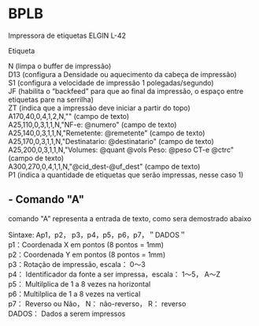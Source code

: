 # BPLB
Impressora de etiquetas ELGIN L-42

Etiqueta

N (limpa o buffer de impressão)<br>
D13 (configura a Densidade ou aquecimento da cabeça de impressão)<br>
S1 (configura a velocidade de impressão 1 polegadas/segundo)<br>
JF (habilita o “backfeed” para que ao final da impressão, o espaço entre etiquetas pare na serrilha)<br>
ZT (indica que a impressão deve iniciar a partir do topo)<br>
A170,40,0,4,1,2,N,"<EMPRESA>" (campo de texto)<br>
A25,110,0,3,1,1,N,"NF-e: @numero" (campo de texto)<br>
A25,140,0,3,1,1,N,"Remetente: @remetente" (campo de texto)<br>
A25,170,0,3,1,1,N,"Destinatario: @destinatario" (campo de texto)<br>
A25,200,0,3,1,1,N,"Volumes: @quant @vols Peso: @peso CT-e @ctrc" (campo de texto)<br>
A300,270,0,4,1,1,N,"@cid_dest-@uf_dest" (campo de texto)<br>
P1 (indica a quantidade de etiquetas que serão impressas, nesse caso 1)<br>

<h2>- Comando "A"</h2>
  comando "A" representa a entrada de texto, como sera demostrado abaixo<br>

Sintaxe: Ap1，p2， p3，p4，p5，p6，p7，＂DADOS＂<br>
p1：Coordenada X em pontos (8 pontos = 1mm)<br>
p2：Coordenada Y em pontos (8 pontos = 1mm)<br>
p3：Rotação de impressão, escala： 0～3<br>
p4： Identificador da fonte a ser impressa，escala： 1～5， A～Z<br>
p5： Multilplica de 1 a 8 vezes na horizontal<br>
p6：Multilplica de 1 a 8 vezes na vertical<br>
p7： Reverso ou Não， N： não-reverso， R： reverso<br> 
DADOS： Dados a serem impressos<br>
